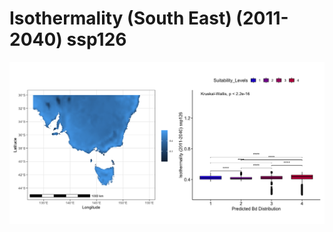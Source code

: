 # Isothermality (South East) (2011-2040) ssp126
![image info](../../Analysis_Plots/South_East_Extent_OnlyEnvs/Isothermality_SE_1140_126.png)